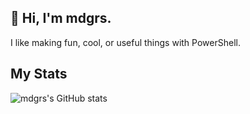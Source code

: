## 👋 Hi, I'm mdgrs.

I like making fun, cool, or useful things with PowerShell.

## My Stats

![mdgrs's GitHub stats](https://github-readme-stats.vercel.app/api?username=mdgrs-mei&show_icons=true&theme=radical)
